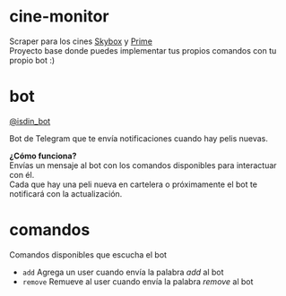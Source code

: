 # cine-monitor
Scraper para los cines [Skybox](https://skyboxcinemas.com.bo/) y [Prime](https://primecinemas.com.bo/)  
Proyecto base donde puedes implementar tus propios comandos con tu propio bot :)

# bot
[@isdin_bot](https://t.me/isdin_bot)

Bot de Telegram que te envía notificaciones cuando hay pelis nuevas.   

**¿Cómo funciona?**  
Envías un mensaje al bot con los comandos disponibles para interactuar con él.  
Cada que hay una peli nueva en cartelera o próximamente el bot te notificará con la actualización.

# comandos
Comandos disponibles que escucha el bot  
- `add` Agrega un user cuando envía la palabra *add* al bot  
- `remove` Remueve al user cuando envía la palabra *remove* al bot    
